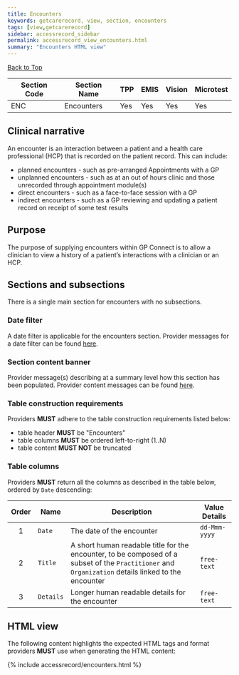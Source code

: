 ```yaml
---
title: Encounters
keywords: getcarerecord, view, section, encounters
tags: [view,getcarerecord]
sidebar: accessrecord_sidebar
permalink: accessrecord_view_encounters.html
summary: "Encounters HTML view"
---
```

<a href="#" class="back-to-top">Back to Top</a>

| Section Code | Section Name | TPP | EMIS | Vision | Microtest |
| ------------ | ------------ |-----|------|------|-----------|
| ENC | Encounters | Yes | Yes | Yes | Yes |


## Clinical narrative ##

An encounter is an interaction between a patient and a health care professional (HCP) that is recorded on the patient record. This can include:

- planned encounters - such as pre-arranged Appointments with a GP
- unplanned encounters - such as at an out of hours clinic and those unrecorded through appointment module(s)
- direct encounters - such as a face-to-face session with a GP
- indirect encounters - such as a GP reviewing and updating a patient record on receipt of some test results


## Purpose ##

The purpose of supplying encounters within GP Connect is to allow a clinician to view a history of a patient’s interactions with a clinician or an HCP.

## Sections and subsections ##

There is a single main section for encounters with no subsections.

### Date filter ###

A date filter is applicable for the encounters section. Provider messages for a date filter can be found [here](accessrecord_provider_variance.html#date-banner-message).

### Section content banner ###

Provider message(s) describing at a summary level how this section has been populated. Provider content messages can be found [here](accessrecord_provider_variance.html#encounters).

### Table construction requirements ###

Providers **MUST** adhere to the table construction requirements listed below:

- table header **MUST** be "Encounters"
- table columns **MUST** be ordered left-to-right (1..N)
- table content **MUST NOT** be truncated

### Table columns ###

Providers **MUST** return all the columns as described in the table below, ordered by `Date` descending:

| Order | Name | Description | Value Details |
| ----- | ---- | ----------- | ------------- |
| <center>1</center> | `Date` <i class="fa fa-sort-desc" aria-hidden="true">| The date of the encounter | `dd-Mmm-yyyy` |
| <center>2</center> | `Title`| A short human readable title for the encounter, to be composed of a subset of the `Practitioner` and `Organization` details linked to the encounter| `free-text` |
| <center>3</center> | `Details` | Longer human readable details for the encounter | `free-text` |


## HTML view ##

The following content highlights the expected HTML tags and format providers **MUST** use when generating the HTML content:

{% include accessrecord/encounters.html %}

